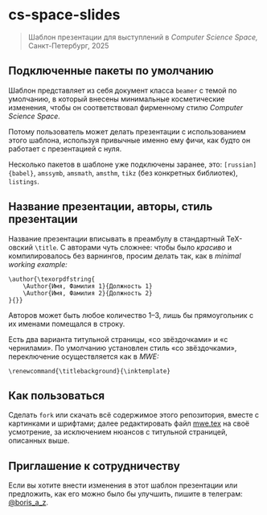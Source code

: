# cs-space-slides

> Шаблон презентации для выступлений в *Computer Science Space,*
> Санкт-Петербург, 2025

## Подключенные пакеты по умолчанию

Шаблон представляет из себя документ класса `beamer` с темой по умолчанию,
в который внесены минимальные косметические изменения, чтобы он
соответствовал фирменному стилю *Computer Science Space.*

Потому пользователь может делать презентации с использованием этого шаблона,
используя привычные именно ему фичи, как будто он работает с презентацией
с нуля.

Несколько пакетов в шаблоне уже подключены заранее, это:
`[russian]{babel}`, `amssymb`, `amsmath`, `amsthm`,
`tikz` (без конкретных библиотек), `listings`.


## Название презентации, авторы, стиль презентации

Название презентации вписывать в преамбулу в стандартный TeX-овский `\title`.
С авторами чуть сложнее: чтобы было *красиво* и компилировалось
без варнингов, просим делать так, как в *minimal working example:*

```TeX
\author{\texorpdfstring{
    \Author{Имя, Фамилия 1}{Должность 1}
    \Author{Имя, Фамилия 2}{Должность 2}
}{}}
```

Авторов может быть любое количество 1–3, лишь бы прямоугольник
с их именами помещался в строку.

Есть два варианта титульной страницы, «со звёздочками» и «с чернилами».
По умолчанию установлен стиль «со звёздочками», переключение осуществляется
как в *MWE:*

```TeX
\renewcommand{\titlebackground}{\inktemplate}
```


## Как пользоваться

Сделать `fork` или скачать всё содержимое этого репозитория, вместе с
картинками и шрифтами; далее редактировать файл
[mwe.tex](https://github.com/boris-a-zolotov/cs-space-slides/blob/main/mwe.tex) 
на своё усмотрение, за исключением нюансов с титульной страницей,
описанных выше.


## Приглашение к сотрудничеству

Если вы хотите внести изменения в этот шаблон презентации
или предложить, как его можно было бы улучшить,
пишите в телеграм: [@boris_a_z](t.me/boris_a_z).

